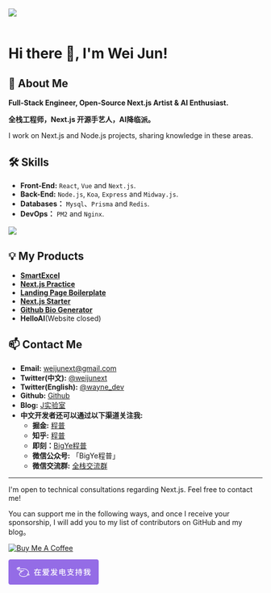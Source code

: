 <div style="overflow:hidden" class="weijunext">

<a href="https://github.com/weijunext/weijunext" style="max-width:50%;" >
  <img height="200" align="center" src="https://github-readme-stats.vercel.app/api?username=weijunext&count_private=true&theme=radical" />
</a>


</div>

<br/>

# Hi there 👋, I'm Wei Jun!

## 🚀 About Me
**Full-Stack Engineer, Open-Source Next.js Artist & AI Enthusiast.**

**全栈工程师，Next.js 开源手艺人，AI降临派。**

I work on Next.js and Node.js projects, sharing knowledge in these areas.

## 🛠 Skills
- **Front-End:** `React`, `Vue` and `Next.js`.
- **Back-End:** `Node.js`, `Koa`, `Express` and `Midway.js`.
- **Databases：** `Mysql`、`Prisma` and `Redis`.
- **DevOps：** `PM2` and `Nginx`.

<a href="https://github.com/weijunext/weijunext" style="max-width:50%;" >
  <img height="200" align="center" src="https://github-readme-stats-one-mu-82.vercel.app/api/top-langs/?username=weijunext&layout=compact&langs_count=8">
</a>

## 💡 My Products
- [**SmartExcel**](https://smartexcel.cc/)
- [**Next.js Practice**](https://github.com/weijunext/nextjs-learn-demos)
- [**Landing Page Boilerplate**](https://landingpage.weijunext.com)
- [**Next.js Starter**](https://starter.weijunext.com/)
- [**Github Bio Generator**](https://githubbio.com/)
- **HelloAI**(Website closed)

## 📫 Contact Me
- **Email:** [weijunext@gmail.com](mailto:weijunext@gmail.com)
- **Twitter(中文):** [@weijunext](https://twitter.com/weijunext)
- **Twitter(English):** [@wayne_dev](https://twitter.com/wayne_dev)
- **Github:** [Github](https://github.com/weijunext)  
- **Blog:** [J实验室](https://weijunext.com/)
- **中文开发者还可以通过以下渠道关注我:**
  - **掘金:** [程普](https://juejin.cn/user/26044008768029)
  - **知乎:** [程普](https://www.zhihu.com/people/mo-mo-mo-89-12-11)
  - **即刻：**[BigYe程普](https://m.okjike.com/users/13EF1128-B51B-4D22-8B95-16BB406529F0)
  - **微信公众号:** 「BigYe程普」
  - **微信交流群:** [全栈交流群](https://weijunext.com/make-a-friend)
---

I'm open to technical consultations regarding Next.js. Feel free to contact me!

You can support me in the following ways, and once I receive your sponsorship, I will add you to my list of contributors on GitHub and my blog。

<a href="https://www.buymeacoffee.com/weijunext" target="_blank"><img src="https://cdn.buymeacoffee.com/buttons/v2/default-yellow.png" alt="Buy Me A Coffee" style="height: 41px !important;width: 174px !important;" ></a>

<a href="https://afdian.net/a/weijunext" target="_blank"><img src="afd.png" alt="在爱发电支持我" style="height: 50px !important"></a>
